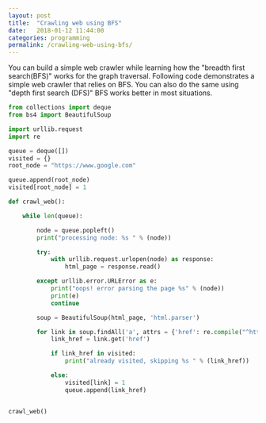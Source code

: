 ```yaml
---
layout: post
title:  "Crawling web using BFS"
date:   2018-01-12 11:44:00
categories: programming
permalink: /crawling-web-using-bfs/
---
```


You can build a simple web crawler while learning how the "breadth first search(BFS)" works for the 
graph traversal. Following code demonstrates a simple web crawler that relies on BFS. You can also do the same 
using "depth first search (DFS)" BFS works better in most situations.

```python
from collections import deque
from bs4 import BeautifulSoup

import urllib.request
import re

queue = deque([])
visited = {}
root_node = "https://www.google.com"

queue.append(root_node)
visited[root_node] = 1

def crawl_web():

    while len(queue):

        node = queue.popleft()
        print("processing node: %s " % (node))

        try:
            with urllib.request.urlopen(node) as response:
                html_page = response.read()

        except urllib.error.URLError as e:
            print("oops! error parsing the page %s" % (node))
            print(e)
            continue

        soup = BeautifulSoup(html_page, 'html.parser')

        for link in soup.findAll('a', attrs = {'href': re.compile("^http://")}):
            link_href = link.get('href')

            if link_href in visited:
                print("already visited, skipping %s " % (link_href))

            else:
                visited[link] = 1
                queue.append(link_href)


crawl_web()
```

